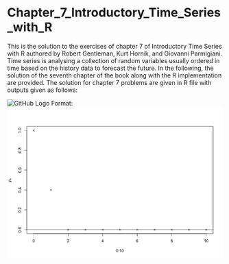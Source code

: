 # Chapter_7_Introductory_Time_Series_with_R

This is the solution to the exercises of chapter 7 of Introductory Time Series with R authored by Robert Gentleman, Kurt Hornik, and Giovanni Parmigiani.   Time series is analysing a collection of random variables usually ordered in time based on the history data to forecast the future. In the following, the solution of the seventh chapter of the book along with the R implementation are provided.  The solution for chapter 7 problems are given in R file with outputs given as follows: 

![GitHub Logo](/quad1.png)
Format: ![Alt Text](https://github.com/vahidNaghshin/Chapter_6/blob/master/autocor.png)
